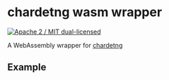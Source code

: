 # chardetng wasm wrapper

[![Apache 2 / MIT dual-licensed](https://img.shields.io/badge/license-Apache%202%20%2F%20MIT-blue.svg)](https://github.com/hsivonen/chardetng/blob/master/COPYRIGHT)

A WebAssembly wrapper for [chardetng](https://github.com/hsivonen/chardetng)

## Example
